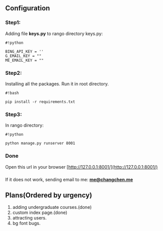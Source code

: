 
## Configuration ##
### Step1: ###
Adding file **keys.py** to rango directory
keys.py:   
```
#!python

BING_API_KEY = ''
G_EMAIL_KEY = ""
ME_EMAIL_KEY = ""
```

### Step2: ###
Installing all the packages. 
Run it in root directory.
```
#!bash

pip install -r requirements.txt
```

### Step3: ###

In rango directory:   

```
#!python

python manage.py runserver 8001
```

### Done ###
Open this url in your browser
[http://127.0.0.1:8001/](http://127.0.0.1:8001/)

###  ###
###  ###
If it does not work, sending email to me:
**me@changchen.me**

## Plans(Ordered by urgency) ##
1. adding undergraduate courses.(done)
2. custom index page.(done)
3. attracting users.
4. bg font bugs.


